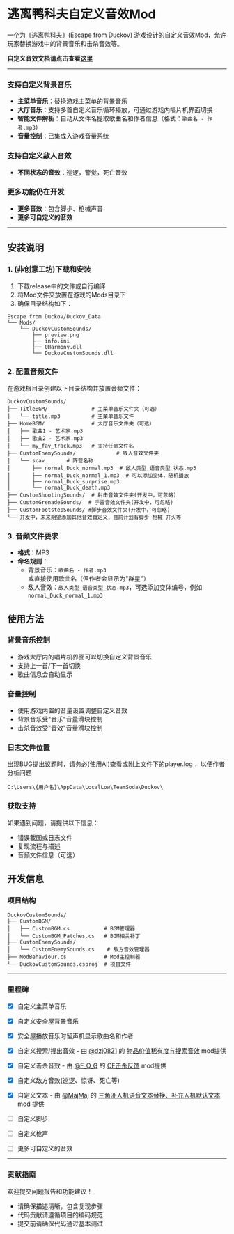 # 逃离鸭科夫自定义音效Mod

一个为《逃离鸭科夫》(Escape from Duckov) 游戏设计的自定义音效Mod，允许玩家替换游戏中的背景音乐和击杀音效等。

**自定义音效文档请点击查看[这里](https://github.com/Guducat/DuckovCustomSounds/tree/master/CustomEnemySounds)**

---

### 支持自定义背景音乐
- **主菜单音乐**：替换游戏主菜单的背景音乐
- **大厅音乐**：支持多首自定义音乐循环播放，可通过游戏内唱片机界面切换
- **智能文件解析**：自动从文件名提取歌曲名和作者信息（格式：`歌曲名 - 作者.mp3`）
- **音量控制**：已集成入游戏音量系统

### 支持自定义敌人音效
- **不同状态的音效**：巡逻，警觉，死亡音效

### 更多功能仍在开发
- **更多音效**：包含脚步、枪械声音
- **更多可自定义的音效**

---

## 安装说明

### 1. (非创意工坊)下载和安装
1. 下载release中的文件或自行编译
2. 将Mod文件夹放置在游戏的Mods目录下
3. 确保目录结构如下：
```
Escape from Duckov/Duckov_Data
└── Mods/
    └── DuckovCustomSounds/
        ├── preview.png
        ├── info.ini
        ├── 0Harmony.dll
        └── DuckovCustomSounds.dll
```

### 2. 配置音频文件
在游戏根目录创建以下目录结构并放置音频文件：

```
DuckovCustomSounds/
├── TitleBGM/              # 主菜单音乐文件夹（可选）
│   └── title.mp3          # 主菜单音乐文件
├── HomeBGM/               # 大厅音乐文件夹（可选）
│   ├── 歌曲1 - 艺术家.mp3
│   ├── 歌曲2 - 艺术家.mp3
│   └── my_fav_track.mp3   # 支持任意文件名
├── CustomEnemySounds/             # 敌人音效文件夹
│   └── scav       # 阵营名称
│       ├── normal_Duck_normal.mp3  # 敌人类型_语音类型_状态.mp3
│       ├── normal_Duck_normal_1.mp3  # 可以添加变体，随机播放
│       ├── normal_Duck_surprise.mp3
│       └── normal_Duck_death.mp3
├── CustomShootingSounds/  # 射击音效文件夹(开发中，可忽略)
├── CustomGrenadeSounds/  # 手雷音效文件夹(开发中，可忽略)
├── CustomFootstepSounds/ #脚步音效文件夹(开发中，可忽略)
└── 开发中，未来期望添加其他音效自定义，目前计划有脚步 枪械 开火等
```

### 3. 音频文件要求
- **格式**：MP3
- **命名规则**：
  - 背景音乐：`歌曲名 - 作者.mp3` 或直接使用歌曲名（但作者会显示为"群星"）
  - 敌人音效：`敌人类型_语音类型_状态.mp3`，可选添加变体编号，例如 `normal_Duck_normal_1.mp3`

## 使用方法

### 背景音乐控制
- 游戏大厅内的唱片机界面可以切换自定义背景音乐
- 支持上一首/下一首切换
- 歌曲信息会自动显示

### 音量控制
- 使用游戏内置的音量设置调整自定义音效
- 背景音乐受"音乐"音量滑块控制
- 击杀音效受"音效"音量滑块控制


### 日志文件位置
出现BUG提出议题时，请务必(使用AI)查看或附上文件下的player.log ，以便作者分析问题
```
C:\Users\{用户名}\AppData\LocalLow\TeamSoda\Duckov\
```

### 获取支持
如果遇到问题，请提供以下信息：
- 错误截图或日志文件
- 复现流程与描述
- 音频文件信息（可选）

## 开发信息

### 项目结构
```
DuckovCustomSounds/
├── CustomBGM/
│   ├── CustomBGM.cs           # BGM管理器
│   └── CustomBGM_Patches.cs   # BGM相关补丁
├── CustomEnemySounds/
│   └── CustomEnemySounds.cs    # 敌方音效管理器
├── ModBehaviour.cs            # Mod主控制器
└── DuckovCustomSounds.csproj  # 项目文件
```

---

### 里程碑
- [x] 自定义主菜单音乐
- [x] 自定义安全屋背景音乐
- [x] 安全屋播放音乐时留声机显示歌曲名和作者
- [x] 自定义搜索/搜出音效 - 由 [@dzj0821](https://steamcommunity.com/profiles/76561198053835373) 的 [物品价值稀有度与搜索音效](https://steamcommunity.com/sharedfiles/filedetails/?id=3588386576) mod提供
- [x] 自定义击杀音效 - 由 [@F_O_G](https://steamcommunity.com/id/For_Of_Des) 的 [CF击杀反馈](https://steamcommunity.com/sharedfiles/filedetails/?id=3590362366) mod提供
- [x] 自定义敌方音效(巡逻、惊讶、死亡等)
- [x] 自定义文本 - 由 [@MajMaj]( ) 的 [三角洲人机语音文本替换、补充人机默认文本](https://steamcommunity.com/sharedfiles/filedetails/?id=3591752102) mod 提供
- [ ] 自定义脚步
- [ ] 自定义枪声
- [ ] 更多可自定义的音效


---

### 贡献指南
欢迎提交问题报告和功能建议！
- 请确保描述清晰，包含复现步骤
- 代码贡献请遵循项目的编码规范
- 提交前请确保代码通过基本测试